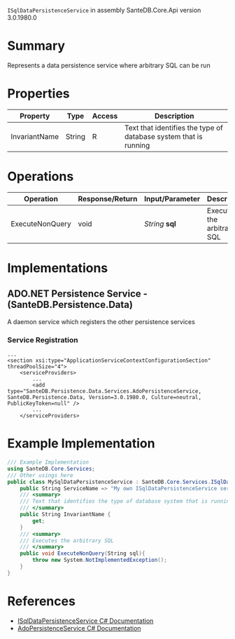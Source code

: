 `ISqlDataPersistenceService` in assembly SanteDB.Core.Api version 3.0.1980.0

# Summary
Represents a data persistence service where arbitrary SQL can be run

# Properties

|Property|Type|Access|Description|
|-|-|-|-|
|InvariantName|String|R|Text that identifies the type of database system that is running|

# Operations

|Operation|Response/Return|Input/Parameter|Description|
|-|-|-|-|
|ExecuteNonQuery|void|*String* **sql**|Executes the arbitrary SQL|

# Implementations


## ADO.NET Persistence Service - (SanteDB.Persistence.Data)
A daemon service which registers the other persistence services

### Service Registration
```markup
...
<section xsi:type="ApplicationServiceContextConfigurationSection" threadPoolSize="4">
	<serviceProviders>
		...
		<add type="SanteDB.Persistence.Data.Services.AdoPersistenceService, SanteDB.Persistence.Data, Version=3.0.1980.0, Culture=neutral, PublicKeyToken=null" />
		...
	</serviceProviders>
```
# Example Implementation
```csharp
/// Example Implementation
using SanteDB.Core.Services;
/// Other usings here
public class MySqlDataPersistenceService : SanteDB.Core.Services.ISqlDataPersistenceService { 
	public String ServiceName => "My own ISqlDataPersistenceService service";
	/// <summary>
	/// Text that identifies the type of database system that is running
	/// </summary>
	public String InvariantName {
		get;
	}
	/// <summary>
	/// Executes the arbitrary SQL
	/// </summary>
	public void ExecuteNonQuery(String sql){
		throw new System.NotImplementedException();
	}
}
```

# References

* [ISqlDataPersistenceService C# Documentation](http://santesuite.org/assets/doc/net/html/T_SanteDB_Core_Services_ISqlDataPersistenceService.htm)
* [AdoPersistenceService C# Documentation](http://santesuite.org/assets/doc/net/html/T_SanteDB_Persistence_Data_Services_AdoPersistenceService.htm)
